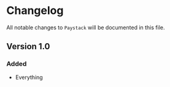 # Changelog

All notable changes to `Paystack` will be documented in this file.

## Version 1.0

### Added
- Everything
